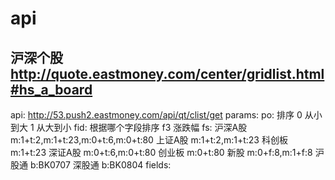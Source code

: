 # api

## 沪深个股 http://quote.eastmoney.com/center/gridlist.html#hs_a_board
api: http://53.push2.eastmoney.com/api/qt/clist/get
params:
  po: 排序 0 从小到大 1 从大到小
  fid: 根据哪个字段排序 f3 涨跌幅
  fs: 沪深A股 m:1+t:2,m:1+t:23,m:0+t:6,m:0+t:80
      上证A股 m:1+t:2,m:1+t:23
      科创板 m:1+t:23
      深证A股 m:0+t:6,m:0+t:80
      创业板 m:0+t:80
      新股 m:0+f:8,m:1+f:8 
      沪股通 b:BK0707
      深股通 b:BK0804
  fields: 